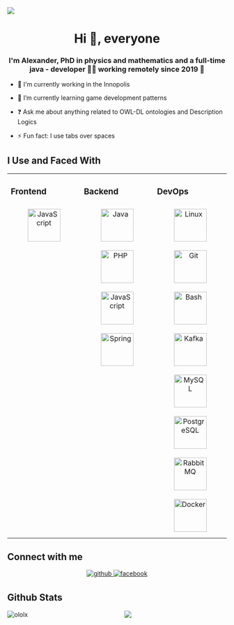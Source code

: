 <div align="left">
  <img src="https://komarev.com/ghpvc/?username=ololx&&style=flat-square"/>
</div> 

**<h1 align="center">Hi 👋, everyone</h1>**  
  
### <h3 align="center">I'm Alexander, PhD in physics and mathematics and a full-time java - developer 👨‍💻 working remotely since 2019 🚀</h3>  
  
- 🔭 I'm currently working in the Innopolis  

- 🌱 I’m currently learning game development patterns  

- ❓ Ask me about anything related to OWL-DL ontologies and Description Logics  

- ⚡ Fun fact: I use tabs over spaces  


## I Use and Faced With
<table><tr><td valign="top" width="33%">


### Frontend  
<div align="center">  
<img style="margin: 10px" src="https://devicons.github.io/devicon/devicon.git/icons/javascript/javascript-original.svg" alt="JavaScript" height="75" />  
</div></td><td valign="top" width="33%">


### Backend  
<div align="center">  
<img style="margin: 10px" src="https://devicons.github.io/devicon/devicon.git/icons/java/java-original-wordmark.svg" alt="Java" height="75" />  
<img style="margin: 10px" src="https://devicons.github.io/devicon/devicon.git/icons/php/php-original.svg" alt="PHP" height="75" />  
<img style="margin: 10px" src="https://devicons.github.io/devicon/devicon.git/icons/javascript/javascript-original.svg" alt="JavaScript" height="75" />  
<img style="margin: 10px" src="https://www.vectorlogo.zone/logos/springio/springio-icon.svg" alt="Spring" height="75" />  
</div></td><td valign="top" width="33%">


### DevOps  
<div align="center">  
<img style="margin: 10px" src="https://devicons.github.io/devicon/devicon.git/icons/linux/linux-original.svg" alt="Linux" height="75" />  
<img style="margin: 10px" src="https://www.vectorlogo.zone/logos/git-scm/git-scm-icon.svg" alt="Git" height="75" />  
<img style="margin: 10px" src="https://www.vectorlogo.zone/logos/gnu_bash/gnu_bash-icon.svg" alt="Bash" height="75" />  
<img style="margin: 10px" src="https://www.vectorlogo.zone/logos/apache_kafka/apache_kafka-icon.svg" alt="Kafka" height="75" />  
<img style="margin: 10px" src="https://devicons.github.io/devicon/devicon.git/icons/mysql/mysql-original-wordmark.svg" alt="MySQL" height="75" />  
<img style="margin: 10px" src="https://devicons.github.io/devicon/devicon.git/icons/postgresql/postgresql-original-wordmark.svg" alt="PostgreSQL" height="75" />  
<img style="margin: 10px" src="https://www.vectorlogo.zone/logos/rabbitmq/rabbitmq-icon.svg" alt="RabbitMQ" height="75" />  
<img style="margin: 10px" src="https://devicons.github.io/devicon/devicon.git/icons/docker/docker-original-wordmark.svg" alt="Docker" height="75" />  
</div></td></tr></table>  


## Connect with me  
<div align="center">
  <a href="https://github.com/ololx" target="_blank">
    <img src=https://img.shields.io/badge/github-%2324292e.svg?&style=for-the-badge&logo=github&logoColor=white alt=github style="margin-bottom: 5px;" />
  </a>
  <a href="https://www.facebook.com/alexandr.kropotin.9" target="_blank">
    <img src=https://img.shields.io/badge/facebook-%232E87FB.svg?&style=for-the-badge&logo=facebook&logoColor=white alt=facebook style="margin-bottom: 5px;" />
  </a>  
</div>   


## Github Stats  
<div align="center">
  <img src="https://github-readme-stats.vercel.app/api?username=ololx&show_icons=true&count_private=true" />
  <img align="left" src="https://github-readme-stats.vercel.app/api/top-langs/?username=ololx&layout=compact&hide=html" alt="ololx" />
</div>

